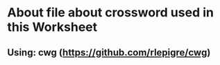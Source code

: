 # About file about crossword used in this Worksheet
## Using: cwg (https://github.com/rlepigre/cwg)

